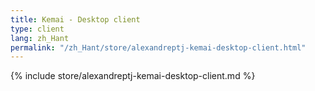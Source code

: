 ```yaml
---
title: Kemai - Desktop client
type: client
lang: zh_Hant
permalink: "/zh_Hant/store/alexandreptj-kemai-desktop-client.html"
---
```


{% include store/alexandreptj-kemai-desktop-client.md %}
